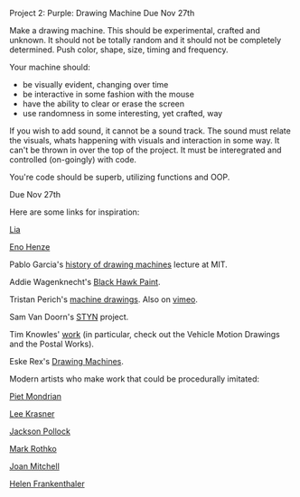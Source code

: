 Project 2: Purple: Drawing Machine
Due Nov 27th


Make a drawing machine. This should be experimental, crafted and unknown. It should not be totally random and it should not be completely determined. Push color, shape, size, timing and frequency.

Your machine should:

- be visually evident, changing over time
- be interactive in some fashion with the mouse
- have the ability to clear or erase the screen
- use randomness in some interesting, yet crafted, way


If you wish to add sound, it cannot be a sound track. The sound must relate the visuals, whats happening with visuals and interaction in some way. It can't be thrown in over the top of the project. It must be interegrated and controlled (on-goingly) with code.

You're code should be superb, utilizing functions and OOP.

Due Nov 27th


Here are some links for inspiration:

[Lia](https://www.liaworks.com/category/theprojects/)

[Eno Henze](http://enohenze.de/category/drawings/)

Pablo Garcia's [history of drawing machines](http://video.mit.edu/watch/pablo-garcia-a-brief-history-of-drawing-machines-since-1425-26876/) lecture at MIT.

Addie Wagenknecht's [Black Hawk Paint](http://placesiveneverbeen.com/index.php/black-hawk-paint/).

Tristan Perich's [machine drawings](http://www.tristanperich.com/#Artwork/Machine_Drawings).  Also on [vimeo](https://vimeo.com/84979899).

Sam Van Doorn's [STYN](http://www.samvandoorn.net/?/web/project-1/) project.

Tim Knowles' [work](http://www.timknowles.co.uk/Work/tabid/264/Default.aspx) (in particular, check out the Vehicle Motion Drawings and the Postal Works).

Eske Rex's [Drawing Machines](http://www.thisiscolossal.com/2011/04/drawingmachine-by-eske-rex/).

Modern artists who make work that could be procedurally imitated:

[Piet Mondrian](https://en.wikipedia.org/wiki/Piet_Mondrian)

[Lee Krasner](https://en.wikipedia.org/wiki/Lee_Krasner)

[Jackson Pollock](https://en.wikipedia.org/wiki/Jackson_Pollock)

[Mark Rothko](https://en.wikipedia.org/wiki/Mark_Rothko)

[Joan Mitchell](https://en.wikipedia.org/wiki/Joan_Mitchell)

[Helen Frankenthaler](https://en.wikipedia.org/wiki/Helen_Frankenthaler)


